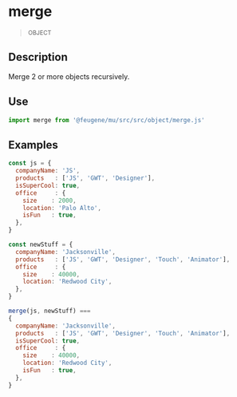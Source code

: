 # merge

> <small>OBJECT</small>

## Description

Merge 2 or more objects recursively.

## Use

```js
import merge from '@feugene/mu/src/src/object/merge.js'
```

## Examples

```js
const js = {
  companyName: 'JS',
  products   : ['JS', 'GWT', 'Designer'],
  isSuperCool: true,
  office     : {
    size    : 2000,
    location: 'Palo Alto',
    isFun   : true,
  },
}

const newStuff = {
  companyName: 'Jacksonville',
  products   : ['JS', 'GWT', 'Designer', 'Touch', 'Animator'],
  office     : {
    size    : 40000,
    location: 'Redwood City',
  },
}

merge(js, newStuff) ===
{
  companyName: 'Jacksonville',
  products   : ['JS', 'GWT', 'Designer', 'Touch', 'Animator'],
  isSuperCool: true,
  office     : {
    size    : 40000,
    location: 'Redwood City',
    isFun   : true,
  },
}
```
